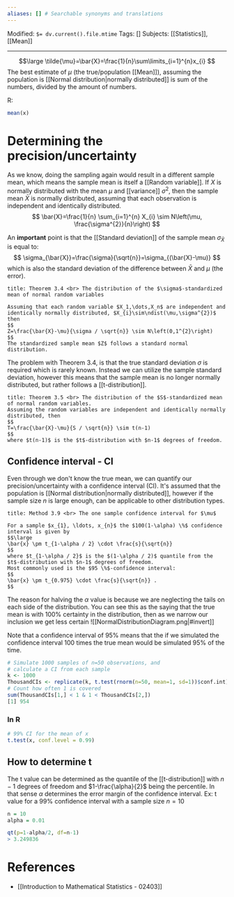 ```yaml
---
aliases: [] # Searchable synonyms and translations
---
```

Modified: `$= dv.current().file.mtime`
Tags: []
Subjects: [[Statistics]], [[Mean]]
****

$$\large
\tilde{\mu}=\bar{X}=\frac{1}{n}\sum\limits_{i=1}^{n}x_{i}
$$
The best estimate of $\mu$ (the true/population [[Mean]]), assuming the population is [[Normal distribution|normally distributed]] is sum of the numbers, divided by the amount of numbers.

R:
```R
mean(x)
```
# Determining the precision/uncertainty
As we know, doing the sampling again would result in a different sample mean, which means the sample mean is itself a [[Random variable]].
If $X$ is normally distributed with the mean $\mu$ and [[variance]] $\sigma^{2}$, then the sample mean $\bar{X}$ is normally distributed, assuming that each observation is independent and identically distributed.
$$
\bar{X}=\frac{1}{n} \sum_{i=1}^{n} X_{i} \sim N\left(\mu, \frac{\sigma^{2}}{n}\right)
$$

An **important** point is that the [[Standard deviation]] of the sample mean $\sigma_{\bar{X}}$ is equal to:
$$
\sigma_{\bar{X}}=\frac{\sigma}{\sqrt{n}}=\sigma_{(\bar{X}-\mu)}
$$
which is also the standard deviation of the difference between $\bar{X}$ and $\mu$ (the error).

```ad-tip
title: Theorem 3.4 <br> The distribution of the $\sigma$-standardized mean of normal random variables

Assuming that each random variable $X_1,\dots,X_n$ are independent and identically normally distributed, $X_{i}\sim\ndist(\mu,\sigma^{2})$ then
$$
Z=\frac{\bar{X}-\mu}{\sigma / \sqrt{n}} \sim N\left(0,1^{2}\right)
$$
The standardized sample mean $Z$ follows a standard normal distribution.

```

The problem with Theorem 3.4, is that the true standard deviation $\sigma$ is required which is rarely known.
Instead we can utilize the sample standard deviation, however this means that the sample mean is no longer normally distributed, but rather follows a [[t-distribution]].

```ad-tip
title: Theorem 3.5 <br> The distribution of the $S$-standardized mean of normal random variables.
Assuming the random variables are independent and identically normally distributed, then
$$
T=\frac{\bar{X}-\mu}{S / \sqrt{n}} \sim t(n-1)
$$
where $t(n-1)$ is the $t$-distribution with $n-1$ degrees of freedom.
```

## Confidence interval - CI
Even through we don't know the true mean, we can quantify our precision/uncertainty with a confidence interval (CI).
It's assumed that the population is [[Normal distribution|normally distributed]], however if the sample size $n$ is large enough, can be applicable to other distribution types.
```ad-summary
title: Method 3.9 <br> The one sample confidence interval for $\mu$

For a sample $x_{1}, \ldots, x_{n}$ the $100(1-\alpha) \%$ confidence interval is given by
$$\large
\bar{x} \pm t_{1-\alpha / 2} \cdot \frac{s}{\sqrt{n}}
$$
where $t_{1-\alpha / 2}$ is the $(1-\alpha / 2)$ quantile from the $t$-distribution with $n-1$ degrees of freedom.
Most commonly used is the $95 \%$-confidence interval:
$$
\bar{x} \pm t_{0.975} \cdot \frac{s}{\sqrt{n}} .
$$
```

The reason for halving the $\alpha$ value is because we are neglecting the tails on each side of the distribution.
You can see this as the saying that the true mean is with 100% certainty in the distribution, then as we narrow our inclusion we get less certain
<span class="centerImg">![[NormalDistributionDiagram.png|#invert]]</span>

Note that a confidence interval of $95\%$ means that the if we simulated the confidence interval 100 times the true mean would be simulated 95% of the time.
```R
# Simulate 1000 samples of n=50 observations, and
# calculate a CI from each sample
k <- 1000
ThousandCIs <- replicate(k, t.test(rnorm(n=50, mean=1, sd=1))$conf.int)
# Count how often 1 is covered
sum(ThousandCIs[1,] < 1 & 1 < ThousandCIs[2,])
[1] 954
```

### In R
```R
# 99% CI for the mean of x
t.test(x, conf.level = 0.99)
```
## How to determine t
The t value can be determined as the quantile of the [[t-distribution]] with $n-1$ degrees of freedom and $1-\frac{\alpha}{2}$ being the percentile. In that sense $\alpha$ determines the error margin of the confidence interval.
Ex: t value for a 99% confidence interval with a sample size $n=10$
```R
n = 10
alpha = 0.01

qt(p=1-alpha/2, df=n-1)
> 3.249836
```

# References
- [[Introduction to Mathematical Statistics - 02403]]